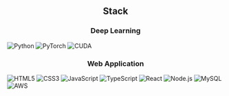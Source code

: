 <h2 align="center"><b>Stack</b></h2>

<p align="center">
  <h3 align="center"><b>Deep Learning</b></h2>
  <img src="https://img.shields.io/badge/Python-3776AB?style=for-badge&logo=Python&logoColor=white" alt="Python">
  <img src="https://img.shields.io/badge/PyTorch-EE4C2C?style=for-badge&logo=PyTorch&logoColor=white" alt="PyTorch">
  <img src="https://img.shields.io/badge/CUDA-76B900?style=for-badge&logo=NVIDIA&logoColor=white" alt="CUDA">
</p>

<p align="center">
  <h3 align="center">Web Application</h3>
  <img src="https://img.shields.io/badge/HTML5-E34F26?style=for-badge&logo=HTML5&logoColor=white" alt="HTML5">
  <img src="https://img.shields.io/badge/CSS3-1572B6?style=for-badge&logo=CSS3&logoColor=white" alt="CSS3">
  <img src="https://img.shields.io/badge/JavaScript-ffb13b?style=for-badge&logo=javascript&logoColor=white" alt="JavaScript">
  <img src="https://img.shields.io/badge/TypeScript-007ACC?style=for-badge&logo=typescript&logoColor=white" alt="TypeScript">
  <img src="https://img.shields.io/badge/React-61DAFB?style=for-badge&logo=React&logoColor=white" alt="React">
  <img src="https://img.shields.io/badge/Node.js-43853D?style=for-badge&logo=node.js&logoColor=white" alt="Node.js">
  <img src="https://img.shields.io/badge/MySQL-4479A1?style=for-badge&logo=MySQL&logoColor=white" alt="MySQL">
  <img src="https://img.shields.io/badge/AWS-232F3E?style=for-badge&logo=amazon-aws&logoColor=white" alt="AWS">
</p>

<!-- <h2 align="center"><b>Tech Blog</b></h2>
<div align="center">
  <a href="https://10000cow.tistory.com/">
    <img src="https://img.shields.io/badge/Visit%20My%20Blog-orange?style=flat-square&logo=blogger&logoColor=white" alt="Visit My Blog">
  </a>
</div> -->


<!-- ![Anurag's GitHub stats](https://github-readme-stats.vercel.app/api?username=YEOMJINSEOP&show_icons=true&theme=cobalt2) -->

<div>
